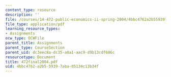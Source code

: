 ```yaml
---
content_type: resource
description: ''
file: /courses/14-472-public-economics-ii-spring-2004/4bbc4762a2b559397aba05134c13b34f_472final2004.pdf
file_type: application/pdf
learning_resource_types:
- Assignments
ocw_type: OCWFile
parent_title: Assignments
parent_type: CourseSection
parent_uid: dc3eec8a-dc35-a0a1-aac9-d9b13cdf606c
resourcetype: Document
title: 472final2004.pdf
uid: 4bbc4762-a2b5-5939-7aba-05134c13b34f
---
```

